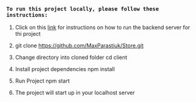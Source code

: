 ### `To run this project locally, please follow these instructions:`

1. Click on this [link](https://github.com/scandiweb/junior-react-endpoint) for instructions on how to run the backend server for thi project 

2. git clone https://github.com/MaxParastiuk/Store.git

3. Change directory into cloned folder cd client

4. Install project dependencies npm install

5. Run Project npm start

6. The project will start up in your localhost server
